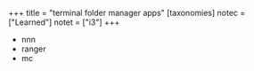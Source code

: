 +++
title = "terminal folder manager apps"
[taxonomies]
notec = ["Learned"]
notet = ["i3"]
+++

* nnn
* ranger
* mc
